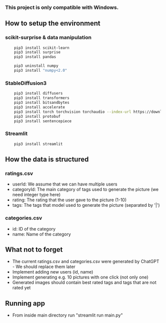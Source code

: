 ### This project is only compatible with Windows.

## How to setup the environment
### scikit-surprise & data manipulation
```bash
    pip3 install scikit-learn
    pip3 install surprise
    pip3 install pandas

    pip3 uninstall numpy
    pip3 install "numpy<2.0"
```

### StableDiffusion3
```bash
    pip3 install diffusers
    pip3 install transformers
    pip3 install bitsandbytes
    pip3 install accelerate
    pip3 install torch torchvision torchaudio --index-url https://download.pytorch.org/whl/cu118
    pip3 install protobuf
    pip3 install sentencepiece
 ```

### Streamlit
```bash
    pip3 install streamlit
 ```

## How the data is structured
### ratings.csv
- userId: We assume that we can have multiple users
- categoryId: The main category of tags used to generate the picture (we need integer type here)
- rating: The rating that the user gave to the picture (1-10)
- tags: The tags that model used to generate the picture (separated by '|')

### categories.csv
- id: ID of the category
- name: Name of the category

## What not to forget
- The current ratings.csv and categories.csv were generated by ChatGPT - We should replace them later
- Implement adding new users (id, name)
- Implement generating e.g. 10 pictures with one click (not only one)
- Generated images should contain best rated tags and tags that are not rated yet
  
## Running app
- From inside main directory run "streamlit run main.py"
